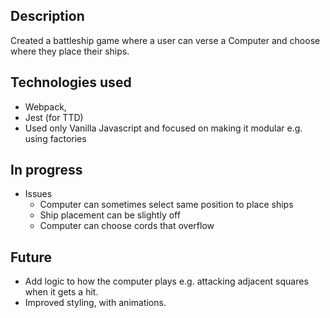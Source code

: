 ## Description

Created a battleship game where a user can verse a Computer and choose where they place their ships.

## Technologies used

* Webpack, 
* Jest (for TTD) 
* Used only Vanilla Javascript and focused on making it modular e.g. using factories

## In progress

* Issues
  * Computer can sometimes select same position to place ships
  * Ship placement can be slightly off
  * Computer can choose cords that overflow 
  
## Future

* Add logic to how the computer plays e.g. attacking adjacent squares when it gets a hit.
* Improved styling, with animations.

